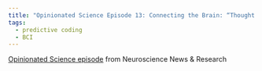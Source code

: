 ```yaml
---
title: "Opinionated Science Episode 13: Connecting the Brain: “Thought Tetris”, Brain Privacy and Neuralink"
tags: 
  - predictive coding
  - BCI
---
```


[Opinionated Science episode](https://www.technologynetworks.com/neuroscience/podcasts/opinionated-science-episode-13-connecting-the-brain-thought-tetris-brain-privacy-and-neuralink-340380) from Neuroscience News & Research